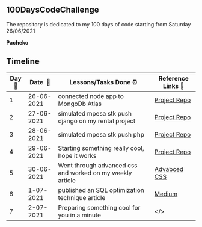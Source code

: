 ## 100DaysCodeChallenge
The repository is dedicated to my 100 days of code starting from Saturday 26/06/2021

**Pacheko**   

## Timeline

|**Day:pushpin:**|**Date &nbsp;:calendar:**|**Lessons/Tasks Done :alarm_clock:**| **Reference Links :link:**|
|------|-----------------|--------------------|---------------------|
|1 |26-06-2021|connected node app to MongoDb Atlas|[Project Repo](https://github.com/Pacheko123/node-practicals/blob/main/app.js)|
|2|27-06-2021|simulated mpesa stk push django on my rental project|[Project Repo](https://github.com/Pacheko123/smart-rentals)|
|3|28-06-2021|simulated mpesa stk push php|[Project Repo](https://github.com/)  
|4|29-06-2021|Starting something really cool, hope it works|[Project Repo](https://github.com/)  |
|5|30-06-2021|Went through advanced css and worked on my weekly article|[Advabced CSS](https://github.com/)  |
|6|1-07-2021|published an SQL optimization technique article|[Medium](https://pacheko.medium.com/sql-optimization-techniques-8dbd8189ef15)|
|7|2-07-2021| Preparing something cool for you in a minute|</>|

